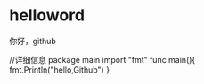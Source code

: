 # helloword
你好，github




//详细信息
package main
import "fmt"
func main(){
    fmt.Println("hello,Github")
}
